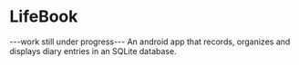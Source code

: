 LifeBook
========
---work still under progress---
An android app that records, organizes and displays diary entries in an SQLite database.
